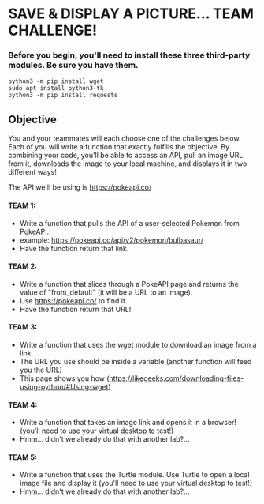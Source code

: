 # SAVE & DISPLAY A PICTURE... TEAM CHALLENGE!

### Before you begin, you'll need to install these three third-party modules. Be sure you have them.

    python3 -m pip install wget
    sudo apt install python3-tk
    python3 -m pip install requests

## Objective
You and your teammates will each choose one of the challenges below. Each of you will write a function that exactly fulfills the objective. By combining your code, you'll be able to access an API, pull an image URL from it, downloads the image to your local machine, and displays it in two different ways!

The API we'll be using is https://pokeapi.co/

#### TEAM 1:
- Write a function that pulls the API of a user-selected Pokemon  from PokeAPI.
- example: https://pokeapi.co/api/v2/pokemon/bulbasaur/
- Have the function return that link.

#### TEAM 2:
- Write a function that slices through a PokeAPI page and returns the value of "front_default" (it will be a URL to an image).
- Use https://pokeapi.co/ to find it.
- Have the function return that URL!

#### TEAM 3:
- Write a function that uses the wget module to download an image from a link.
- The URL you use should be inside a variable (another function will feed you the URL)
- This page shows you how (https://likegeeks.com/downloading-files-using-python/#Using-wget)

#### TEAM 4:
- Write a function that takes an image link and opens it in a browser! (you'll need to use your virtual desktop to test!) 
- Hmm... didn't we already do that with another lab?...

#### TEAM 5:
- Write a function that uses the Turtle module. Use Turtle to open a local image file and display it (you'll need to use your virtual desktop to test!) 
- Hmm... didn't we already do that with another lab?...

